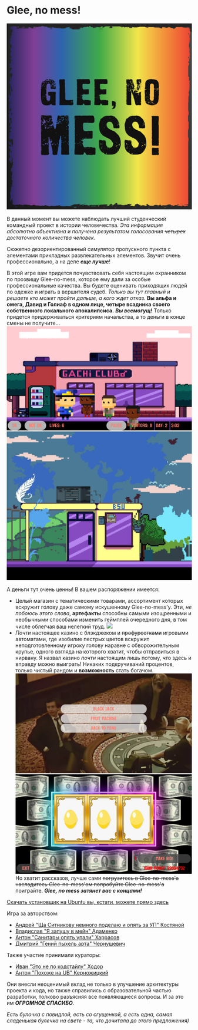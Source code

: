 # Glee, no mess!
![](https://github.com/Dmi4er4/Glee-no-mess/raw/master/Images/logo.png)

В данный момент вы можете наблюдать лучший студенческий командный проект в истории человечества.
*Эта информация абсолютно объективна и получена результатом голосования ~~четырех~~ достаточного количества человек*.

Сюжетно дезориентированный симулятор пропускного пункта с элементами прикладных развлекательных элементов. Звучит очень профессионально, а на деле ***еще лучше***!

В этой игре вам придется почувствовать себя настоящим охранником по прозвищу Glee-no-mess, 
которое ему дали за особые профессиональные качества. Вы будете оценивать приходящих
людей по одежке и играть в вершителя судеб. *Только вы тут главный и решаете
кто может пройти дальше, а кого ждет отказ.* **Вы альфа и омега,
Давид и Голиаф в одном лице, четыре всадника своего собственного локального апокалипсиса.**
***Вы всемогущ!*** Только придется придерживаться критериям начальства, а то деньги в конце смены не получите...
![](https://github.com/Dmi4er4/Glee-no-mess/raw/master/Images/level1.png)
![](https://github.com/Dmi4er4/Glee-no-mess/raw/master/Images/level2.jpg)

А деньги тут очень ценны! В вашем распоряжении имеется:
* Целый магазин с тематическими товарами, ассортимент которых вскружит голову даже самому
искушенному Glee-no-mess'у. Эти, _не побоюсь этого слова_, **артефакты** способны
самыми изощренными и необычными способами изменить геймплей очередного дня, 
в том числе облегчая ваш нелегкий труд.
![](https://github.com/Dmi4er4/Glee-no-mess/raw/master/Images/shop.jpg)
* *Почти* настоящее казино с блэкджеком и ~~профурсетками~~ игровыми автоматами, где 
изобилие пестрых цветов вскружит неподготовленному игроку голову наравне с обворожительным
крупье, одного взгляда на которого хватит, чтобы отправиться в нирвану. Я назвал казино
*почти* настоящим лишь потому, что здесь и вправду можно выиграть! Никаких подкручиваний процентов, только чистый рандом и **возможность** стать богачом.
  ![](https://github.com/Dmi4er4/Glee-no-mess/raw/master/Images/casino.png)
  ![](https://github.com/Dmi4er4/Glee-no-mess/raw/master/Images/win.jpg)
Но хватит рассказов, лучше сами ~~погрузитесь в Glee-no-mess'а насладитесь Glee-no-mess'ом
попробуйте Glee-no-mess'а~~ поиграйте. ***Glee, no mess затянет вас с концами!***


[Скачать установщик на Ubuntu вы, кстати, можете прямо здесь](https://drive.google.com/file/d/10RgbjuGvaWycVT8Dbpgtuq55pvLy9thx/view)

Игра за авторством:

* [Андрей "Ща Ситникову немного поделаю и опять за УП" Костяной](https://github.com/VEGAnn-237)
* [Владислав "Я запушу в мейн" Адаменко](https://github.com/Adamenko-Vladislav)
* [Антон "Санитары опять упали" Харрасов](https://github.com/shandomruffle)
* [Дмитрий "Гений пыхель арта" Чернушевич](https://github.com/Dmi4er4/)

Также участие принимали кураторы:

* [Иван "Это не по кодстайлу" Ходор](https://github.com/dasfex)
* [Антон "Похоже на UB" Керножицкий](https://github.com/Wind-Eagle)

Они внесли неоценимый вклад не только в улучшение архитектуры проекта и кода, но
также справились с образовательной частью разработки, толково разъясняя все появляющиеся вопросы. 
И за это им ***ОГРОМНОЕ СПАСИБО***. 

*Есть булочка с повидлой, есть со сгущенкой, а есть одна, самая сладенькая булечка на свете - та, что
дочитала до этого предложения)*
